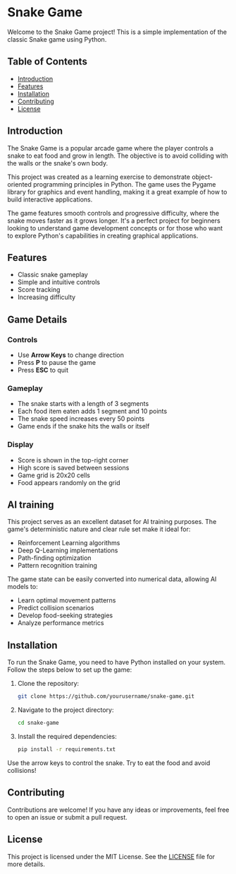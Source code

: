 # Snake Game

Welcome to the Snake Game project! This is a simple implementation of the classic Snake game using Python.

## Table of Contents

- [Introduction](#introduction)
- [Features](#features)
- [Installation](#installation)
- [Contributing](#contributing)
- [License](#license)

## Introduction

The Snake Game is a popular arcade game where the player controls a snake to eat food and grow in length. The objective is to avoid colliding with the walls or the snake's own body.

This project was created as a learning exercise to demonstrate object-oriented programming principles in Python. The game uses the Pygame library for graphics and event handling, making it a great example of how to build interactive applications.

The game features smooth controls and progressive difficulty, where the snake moves faster as it grows longer. It's a perfect project for beginners looking to understand game development concepts or for those who want to explore Python's capabilities in creating graphical applications.

## Features

- Classic snake gameplay
- Simple and intuitive controls
- Score tracking
- Increasing difficulty

## Game Details

### Controls
- Use **Arrow Keys** to change direction
- Press **P** to pause the game
- Press **ESC** to quit

### Gameplay
- The snake starts with a length of 3 segments
- Each food item eaten adds 1 segment and 10 points
- The snake speed increases every 50 points
- Game ends if the snake hits the walls or itself

### Display
- Score is shown in the top-right corner
- High score is saved between sessions
- Game grid is 20x20 cells
- Food appears randomly on the grid

## AI training
This project serves as an excellent dataset for AI training purposes. The game's deterministic nature and clear rule set make it ideal for:

- Reinforcement Learning algorithms
- Deep Q-Learning implementations
- Path-finding optimization
- Pattern recognition training

The game state can be easily converted into numerical data, allowing AI models to:
- Learn optimal movement patterns
- Predict collision scenarios
- Develop food-seeking strategies
- Analyze performance metrics

## Installation

To run the Snake Game, you need to have Python installed on your system. Follow the steps below to set up the game:

1. Clone the repository:
    ```sh
    git clone https://github.com/yourusername/snake-game.git
    ```
2. Navigate to the project directory:
    ```sh
    cd snake-game
    ```
3. Install the required dependencies:
    ```sh
    pip install -r requirements.txt
    ```


Use the arrow keys to control the snake. Try to eat the food and avoid collisions!

## Contributing

Contributions are welcome! If you have any ideas or improvements, feel free to open an issue or submit a pull request.

## License

This project is licensed under the MIT License. See the [LICENSE](LICENSE) file for more details.